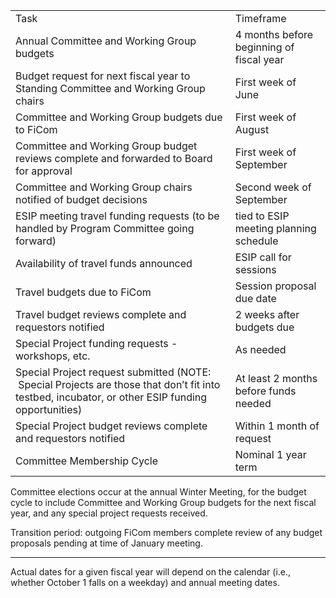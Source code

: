 <span class="c3"></span>

<span id="t.c5f2b82cfc4acba523a40b6983fd261e3d294129"></span><span id="t.0"></span>

|                                                                                                                                                                           |                                                                  |
| ------------------------------------------------------------------------------------------------------------------------------------------------------------------------- | ---------------------------------------------------------------- |
| <span class="c12">Task</span>                                                                                                                                             | <span class="c12">Timeframe</span>                               |
| <span class="c4">Annual Committee and Working Group budgets</span>                                                                                                        | <span class="c4">4 months before beginning of fiscal year</span> |
| <span class="c3">Budget request for next fiscal year to Standing Committee and Working Group chairs</span>                                                                | <span class="c3">First week of June</span>                       |
| <span class="c3">Committee and Working Group budgets due to FiCom</span>                                                                                                  | <span class="c3">First week of August</span>                     |
| <span class="c3">Committee and Working Group budget reviews complete and forwarded to Board for approval</span>                                                           | <span class="c3">First week of September</span>                  |
| <span class="c3">Committee and Working Group chairs notified of budget decisions</span>                                                                                   | <span class="c3">Second week of September</span>                 |
| <span class="c4">ESIP meeting travel funding requests (to be handled by Program Committee going forward)</span>                                                           | <span class="c4">tied to ESIP meeting planning schedule</span>   |
| <span class="c3">Availability of travel funds announced</span>                                                                                                            | <span class="c3">ESIP call for sessions</span>                   |
| <span class="c3">Travel budgets due to FiCom</span>                                                                                                                       | <span class="c3">Session proposal due date</span>                |
| <span class="c3">Travel budget reviews complete and requestors notified</span>                                                                                            | <span class="c3">2 weeks after budgets due</span>                |
| <span class="c4">Special Project funding requests - workshops, etc.</span>                                                                                                | <span class="c4">As needed</span>                                |
| <span class="c3">Special Project request submitted (NOTE:  Special Projects are those that don’t fit into testbed, incubator, or other ESIP funding opportunities)</span> | <span class="c3">At least 2 months before funds needed</span>    |
| <span class="c3">Special Project budget reviews complete and requestors notified</span>                                                                                   | <span class="c3">Within 1 month of request</span>                |
| <span class="c4">Committee Membership Cycle </span>                                                                                                                       | <span class="c4">Nominal 1 year term</span>                      |

<span class="c3"></span>
Committee elections occur at the annual Winter Meeting, for the budget cycle to include Committee and Working Group budgets for the next fiscal year, and any special project requests received.

Transition period:  outgoing FiCom members complete review of any budget proposals pending at time of January meeting.

-------
Actual dates for a given fiscal year will depend on the calendar (i.e., whether October 1 falls on a weekday) and annual meeting dates.

